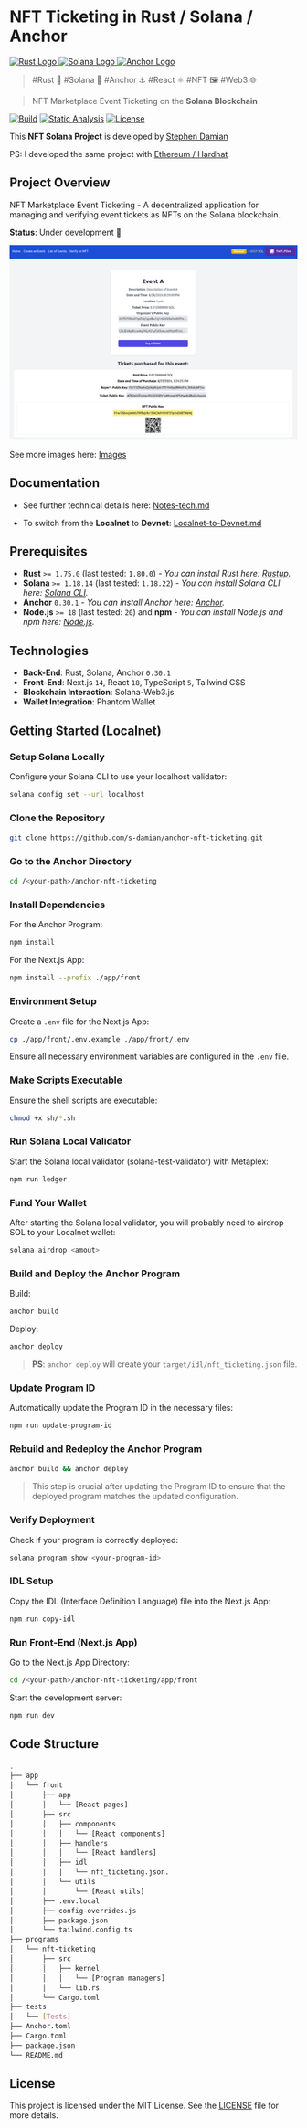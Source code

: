 # NFT Ticketing in Rust / Solana / Anchor

<a href="https://github.com/s-damian/anchor-nft-ticketing">
<img src="https://raw.githubusercontent.com/s-damian/medias/main/technos-logos/rust.webp" alt="Rust Logo" height="100px">
</a>
<a href="https://github.com/s-damian/anchor-nft-ticketing">
<img src="https://raw.githubusercontent.com/s-damian/medias/main/technos-logos/solana.webp" alt="Solana Logo" height="100px">
</a>
<a href="https://github.com/s-damian/anchor-nft-ticketing">
<img src="https://raw.githubusercontent.com/s-damian/medias/main/technos-logos/anchor.webp" alt="Anchor Logo" height="100px">
</a>

> #Rust 🦀 #Solana 💠 #Anchor ⚓ #React ⚛️ #NFT 🖼️ #Web3 🌐

> NFT Marketplace Event Ticketing on the **Solana Blockchain**

[![Build](https://github.com/s-damian/anchor-nft-ticketing/actions/workflows/tests.yml/badge.svg)](https://github.com/s-damian/anchor-nft-ticketing/actions/workflows/tests.yml)
[![Static Analysis](https://github.com/s-damian/anchor-nft-ticketing/actions/workflows/static-analysis.yml/badge.svg)](https://github.com/s-damian/anchor-nft-ticketing/actions/workflows/static-analysis.yml)
[![License](https://img.shields.io/badge/License-MIT-blue)](./LICENSE)

This **NFT Solana Project** is developed by [Stephen Damian](https://github.com/s-damian)

PS: I developed the same project with [Ethereum / Hardhat](https://github.com/s-damian/hardhat-nft-ticketing)



## Project Overview

NFT Marketplace Event Ticketing - A decentralized application for managing and verifying event tickets as NFTs on the Solana blockchain.

**Status**: Under development 🚧

![Img](./img/img-4-show-event.png)

See more images here:
[Images](./img/)



## Documentation

- See further technical details here:
[Notes-tech.md](./docs/Notes-tech.md)

- To switch from the **Localnet** to **Devnet**:
[Localnet-to-Devnet.md](./docs/Localnet-to-Devnet.md)



## Prerequisites

- **Rust** `>= 1.75.0` (last tested: `1.80.0`) - *You can install Rust here: [Rustup](https://rustup.rs/).*
- **Solana** `>= 1.18.14` (last tested: `1.18.22`) - *You can install Solana CLI here: [Solana CLI](https://solana.com/developers/guides/getstarted/setup-local-development#3-install-the-solana-cli).*
- **Anchor** `0.30.1` - *You can install Anchor here: [Anchor](https://www.anchor-lang.com/).*
- **Node.js** `>= 18` (last tested: `20`) and **npm** - *You can install Node.js and npm here: [Node.js](https://nodejs.org/en/download/package-manager).*



## Technologies

- **Back-End**: Rust, Solana, Anchor `0.30.1`
- **Front-End**: Next.js `14`, React `18`, TypeScript `5`, Tailwind CSS
- **Blockchain Interaction**: Solana-Web3.js
- **Wallet Integration**: Phantom Wallet



## Getting Started (Localnet)

### Setup Solana Locally

Configure your Solana CLI to use your localhost validator:

```bash
solana config set --url localhost
```

### Clone the Repository

```bash
git clone https://github.com/s-damian/anchor-nft-ticketing.git
```

### Go to the Anchor Directory

```bash
cd /<your-path>/anchor-nft-ticketing
```

### Install Dependencies

For the Anchor Program:

```bash
npm install
```

For the Next.js App:

```bash
npm install --prefix ./app/front
```

### Environment Setup

Create a  `.env` file for the Next.js App:

```bash
cp ./app/front/.env.example ./app/front/.env
```

Ensure all necessary environment variables are configured in the `.env` file.

### Make Scripts Executable

Ensure the shell scripts are executable:

```bash
chmod +x sh/*.sh
```

### Run Solana Local Validator

Start the Solana local validator (solana-test-validator) with Metaplex:

```bash
npm run ledger
```

### Fund Your Wallet

After starting the Solana local validator, you will probably need to airdrop SOL to your Localnet wallet:

```bash
solana airdrop <amout>
```

### Build and Deploy the Anchor Program

Build:

```bash
anchor build
```

Deploy:

```bash
anchor deploy
```

> **PS**: `anchor deploy` will create your `target/idl/nft_ticketing.json` file.

### Update Program ID

Automatically update the Program ID in the necessary files:

```bash
npm run update-program-id
```

### Rebuild and Redeploy the Anchor Program

```bash
anchor build && anchor deploy
```

> This step is crucial after updating the Program ID to ensure that the deployed program matches the updated configuration.

### Verify Deployment

Check if your program is correctly deployed:

```bash
solana program show <your-program-id>
```

### IDL Setup

Copy the IDL (Interface Definition Language) file into the Next.js App:

```bash
npm run copy-idl
```

### Run Front-End (Next.js App)

Go to the Next.js App Directory:

```bash
cd /<your-path>/anchor-nft-ticketing/app/front
```

Start the development server:

```bash
npm run dev
```



## Code Structure

```bash
.
├── app
│   └── front
│       ├── app
│       │   └── [React pages]
│       ├── src
│       │   ├── components
│       │   │   └── [React components]
│       │   ├── handlers
│       │   │   └── [React handlers]
│       │   ├── idl
│       │   │   └── nft_ticketing.json.
│       │   └── utils
│       │       └── [React utils]
│       ├── .env.local
│       ├── config-overrides.js
│       ├── package.json
│       └── tailwind.config.ts
├── programs
│   └── nft-ticketing
│       ├── src
│       │   ├── kernel
│       │   │   └── [Program managers]
│       │   └── lib.rs
│       └── Cargo.toml
├── tests
│   └── [Tests]
├── Anchor.toml
├── Cargo.toml
├── package.json
└── README.md
```



## License

This project is licensed under the MIT License. See the [LICENSE](./LICENSE) file for more details.
